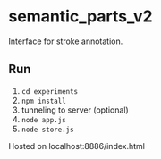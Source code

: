 # semantic_parts_v2
Interface for stroke annotation. 

## Run
1. `cd experiments`
2. `npm install`
3. tunneling to server (optional)
4. `node app.js`
5. `node store.js`

Hosted on localhost:8886/index.html
